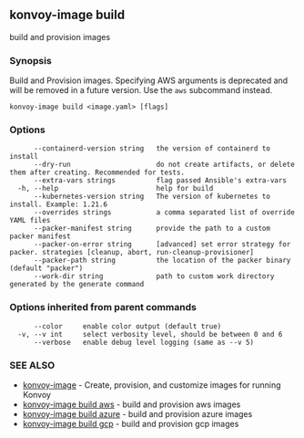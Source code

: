 ## konvoy-image build

build and provision images

### Synopsis

Build and Provision images. Specifying AWS arguments is deprecated and will be removed in a future version. Use the `aws` subcommand instead.

```
konvoy-image build <image.yaml> [flags]
```

### Options

```
      --containerd-version string   the version of containerd to install
      --dry-run                     do not create artifacts, or delete them after creating. Recommended for tests.
      --extra-vars strings          flag passed Ansible's extra-vars
  -h, --help                        help for build
      --kubernetes-version string   The version of kubernetes to install. Example: 1.21.6
      --overrides strings           a comma separated list of override YAML files
      --packer-manifest string      provide the path to a custom packer manifest
      --packer-on-error string      [advanced] set error strategy for packer. strategies [cleanup, abort, run-cleanup-provisioner]
      --packer-path string          the location of the packer binary (default "packer")
      --work-dir string             path to custom work directory generated by the generate command
```

### Options inherited from parent commands

```
      --color     enable color output (default true)
  -v, --v int     select verbosity level, should be between 0 and 6
      --verbose   enable debug level logging (same as --v 5)
```

### SEE ALSO

* [konvoy-image](konvoy-image.md)	 - Create, provision, and customize images for running Konvoy
* [konvoy-image build aws](konvoy-image_build_aws.md)	 - build and provision aws images
* [konvoy-image build azure](konvoy-image_build_azure.md)	 - build and provision azure images
* [konvoy-image build gcp](konvoy-image_build_gcp.md)	 - build and provision gcp images

